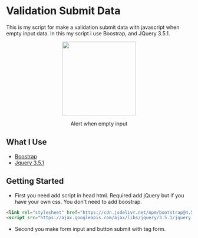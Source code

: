 # Validation Submit Data
This is my script for make a validation submit data with javascript when empty input data. In this my script i use Boostrap, and JQuery 3.5.1. 

<div align="center">
<img src="https://user-images.githubusercontent.com/70514099/132088134-dbe47a38-9249-44a8-87bb-4de7b468bc1f.png" height=200>
<p>Alert when empty input</p>
</div>

## What I Use
- [Boostrap](https://getbootstrap.com/)
- [Jquery 3.5.1](https://jquery.com/download/)

## Getting Started 
- First you need add script in head html. Required add jQuery but if you have your own css. You don't need to add boostrap.
```html
<link rel="stylesheet" href="https://cdn.jsdelivr.net/npm/bootstrap@4.5.3/dist/css/bootstrap.min.css" integrity="sha384-TX8t27EcRE3e/ihU7zmQxVncDAy5uIKz4rEkgIXeMed4M0jlfIDPvg6uqKI2xXr2" crossorigin="anonymous">
<script src="https://ajax.googleapis.com/ajax/libs/jquery/3.5.1/jquery.min.js"></script>
```
- Second you make form input and button submit with tag form. 
